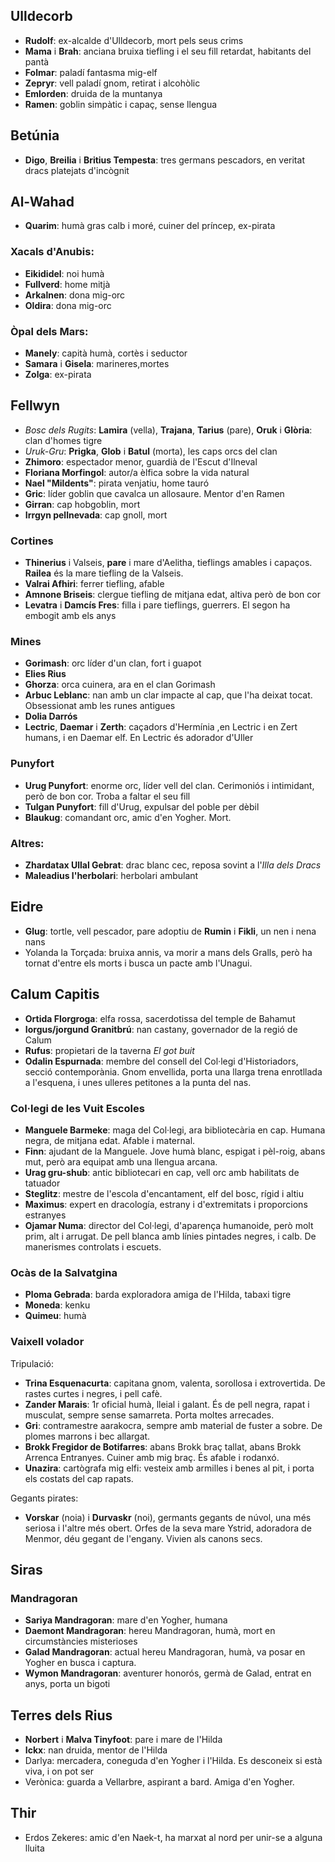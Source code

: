 
## Ulldecorb

- **Rudolf**: ex-alcalde d'Ulldecorb, mort pels seus crims
- **Mama** i **Brah**: anciana bruixa tiefling i el seu fill retardat, habitants del pantà
- **Folmar**: paladí fantasma mig-elf
- **Zepryr**: vell paladí gnom, retirat i alcohòlic
- **Emlorden**: druida de la muntanya
- **Ramen**: goblin simpàtic i capaç, sense llengua

## Betúnia

- **Digo**, **Breilia** i **Britius Tempesta**: tres germans pescadors, en veritat dracs platejats d'incògnit

## Al-Wahad

- **Quarim**: humà gras calb i moré, cuiner del príncep, ex-pirata
### Xacals d'Anubis:
- **Eikididel**: noi humà
- **Fullverd**: home mitjà
- **Arkalnen**: dona mig-orc
- **Oldira**: dona mig-orc

### Òpal dels Mars:
- **Manely**: capità humà, cortès i seductor
- **Samara** i **Gisela**: marineres,mortes
- **Zolga**: ex-pirata


## Fellwyn

- *Bosc dels Rugits*: **Lamira** (vella), **Trajana**, **Tarius** (pare), **Oruk** i **Glòria**: clan d'homes tigre
- *Uruk-Gru*: **Prigka**, **Glob** i **Batul** (morta), les caps orcs del clan
- **Zhimoro**: espectador menor, guardià de l'Escut d'Ilneval
- **Floriana Morfingol**: autor/a èlfica sobre la vida natural
- **Nael "Mildents"**: pirata venjatiu, home tauró
- **Gric**: líder goblin que cavalca un allosaure. Mentor d'en Ramen
- **Girran**: cap hobgoblin, mort
- **Irrgyn pellnevada**: cap gnoll, mort
### Cortines
- **Thinerius** i Valseis, **pare** i mare d'Aelitha, tieflings amables i capaços. **Railea** és la mare tiefling de la Valseis.
- **Valrai Afhiri**: ferrer tiefling, afable
- **Amnone Briseis**: clergue tiefling de mitjana edat, altiva però de bon cor
- **Levatra** i **Damcís Fres**: filla i pare tieflings, guerrers. El segon ha embogit amb els anys
### Mines
- **Gorimash**: orc líder d'un clan, fort i guapot
- **Elies Rius**
- **Ghorza**: orca cuinera, ara en el clan Gorimash
- **Arbuc Leblanc**: nan amb un clar impacte al cap, que l'ha deixat tocat. Obsessionat amb les runes antigues
- **Dolia Darrós**
- **Lectric**, **Daemar** i **Zerth**: caçadors d'Hermínia ,en Lectric i en Zert humans, i en Daemar elf. En Lectric és adorador d'Uller
### Punyfort
- **Urug Punyfort**: enorme orc, líder vell del clan. Cerimoniós i intimidant, però de bon cor. Troba a faltar el seu fill
- **Tulgan Punyfort**: fill d'Urug, expulsar del poble per dèbil
- **Blaukug**: comandant orc, amic d'en Yogher. Mort.

### Altres:
- **Zhardatax Ullal Gebrat**: drac blanc cec, reposa sovint a l'*Illa dels Dracs*
- **Maleadius l'herbolari**: herbolari ambulant

## Eidre

- **Glug**: tortle, vell pescador, pare adoptiu de **Rumin** i **Fikli**, un nen i nena nans
- Yolanda la Torçada: bruixa annis, va morir a mans dels Gralls, però ha tornat d'entre els morts i busca un pacte amb l'Unagui.

## Calum Capitis

- **Ortida Florgroga**: elfa rossa, sacerdotissa del temple de Bahamut
- **Iorgus/jorgund Granitbrú**: nan castany, governador de la regió de Calum
- **Rufus**: propietari de la taverna *El got buit*
- **Odalin Espurnada**: membre del consell del Col·legi d'Historiadors, secció contemporània. Gnom envellida, porta una llarga trena enrotllada a l'esquena, i unes ulleres petitones a la punta del nas.

### Col·legi de les Vuit Escoles
- **Manguele Barmeke**: maga del Col·legi, ara bibliotecària en cap. Humana negra, de mitjana edat. Afable i maternal.
- **Finn**: ajudant de la Manguele. Jove humà blanc, espigat i pèl-roig, abans mut, però ara equipat amb una llengua arcana.
- **Urag gru-shub**: antic bibliotecari en cap, vell orc amb habilitats de tatuador
- **Steglitz**: mestre de l'escola d'encantament, elf del bosc, rígid i altiu
- **Maximus**: expert en dracología, estrany i d'extremitats i proporcions estranyes
- **Ojamar Numa**: director del Col·legi, d'aparença humanoide, però molt prim, alt i arrugat. De pell blanca amb línies pintades negres, i calb. De manerismes controlats i escuets.

### Ocàs de la Salvatgina
- **Ploma Gebrada**: barda exploradora amiga de l'Hilda, tabaxi tigre
- **Moneda**: kenku
- **Quimeu**: humà

### Vaixell volador

Tripulació:
- **Trina Esquenacurta**: capitana gnom, valenta, sorollosa i extrovertida. De rastes curtes i negres, i pell cafè. 
- **Zander Marais**: 1r oficial humà, lleial i galant. És de pell negra, rapat i musculat, sempre sense samarreta. Porta moltes arrecades.
- **Gri**: contramestre aarakocra, sempre amb material de fuster a sobre. De plomes marrons i bec allargat.
- **Brokk Fregidor de Botifarres**: abans Brokk braç tallat, abans Brokk Arrenca Entranyes. Cuiner amb mig braç. És afable i rodanxó.
- **Unazira**: cartògrafa mig elfi: vesteix amb armilles i benes al pit, i porta els costats del cap rapats.

Gegants pirates:
- **Vorskar** (noia) i **Durvaskr** (noi), germants gegants de núvol, una més seriosa i l'altre més obert. Orfes de la seva mare Ystrid, adoradora de Menmor, déu gegant de l'engany. Vivien als canons secs.

## Siras

### Mandragoran
- **Sariya Mandragoran**: mare d'en Yogher, humana
- **Daemont Mandragoran**: hereu Mandragoran, humà, mort en circumstàncies misterioses
- **Galad Mandragoran**: actual hereu Mandragoran, humà, va posar en Yogher en busca i captura.
- **Wymon Mandragoran**: aventurer honorós, germà de Galad, entrat en anys, porta un bigoti

## Terres dels Rius

- **Norbert** i **Malva Tinyfoot**: pare i mare de l'Hilda
- **Ickx**: nan druida, mentor de l'Hilda
- Darlya: mercadera, coneguda d'en Yogher i l'Hilda. Es desconeix si està viva, i on pot ser
- Verònica: guarda a Vellarbre, aspirant a bard. Amiga d'en Yogher.


## Thir

- Erdos Zekeres: amic d'en Naek-t, ha marxat al nord per unir-se a alguna lluita